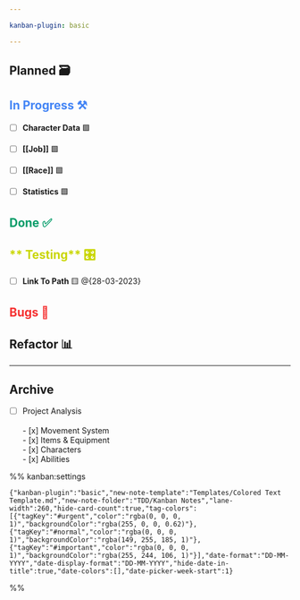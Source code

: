 ```yaml
---

kanban-plugin: basic

---
```


## Planned 🗃️



## <span style="color:#4284f5">**In Progress** ⚒️

- [ ] **Character Data** 🟩
- [ ] **[[Job]]** 🟩
- [ ] **[[Race]]** 🟩
- [ ] **Statistics** 🟩


## <span style="color:#009c68"> Done ✅



## <span style="color:#c9d600">** Testing** 🎛️

- [ ] **Link To Path** 🟨 @{28-03-2023}


## <span style="color:#f53131">Bugs 🐞



## **Refactor** 📊



***

## Archive

- [ ] Project Analysis<br><br> - [x] Movement System<br> - [x] Items & Equipment<br> - [x] Characters<br> - [x] Abilities

%% kanban:settings
```
{"kanban-plugin":"basic","new-note-template":"Templates/Colored Text Template.md","new-note-folder":"TDD/Kanban Notes","lane-width":260,"hide-card-count":true,"tag-colors":[{"tagKey":"#urgent","color":"rgba(0, 0, 0, 1)","backgroundColor":"rgba(255, 0, 0, 0.62)"},{"tagKey":"#normal","color":"rgba(0, 0, 0, 1)","backgroundColor":"rgba(149, 255, 185, 1)"},{"tagKey":"#important","color":"rgba(0, 0, 0, 1)","backgroundColor":"rgba(255, 244, 106, 1)"}],"date-format":"DD-MM-YYYY","date-display-format":"DD-MM-YYYY","hide-date-in-title":true,"date-colors":[],"date-picker-week-start":1}
```
%%